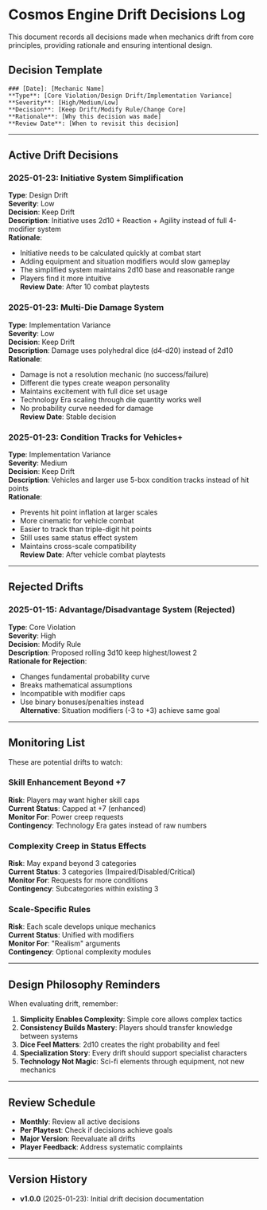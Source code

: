 # Cosmos Engine Drift Decisions Log

This document records all decisions made when mechanics drift from core principles, providing rationale and ensuring intentional design.

## Decision Template
```
### [Date]: [Mechanic Name]
**Type**: [Core Violation/Design Drift/Implementation Variance]
**Severity**: [High/Medium/Low]
**Decision**: [Keep Drift/Modify Rule/Change Core]
**Rationale**: [Why this decision was made]
**Review Date**: [When to revisit this decision]
```

---

## Active Drift Decisions

### 2025-01-23: Initiative System Simplification
**Type**: Design Drift  
**Severity**: Low  
**Decision**: Keep Drift  
**Description**: Initiative uses 2d10 + Reaction + Agility instead of full 4-modifier system  
**Rationale**: 
- Initiative needs to be calculated quickly at combat start
- Adding equipment and situation modifiers would slow gameplay
- The simplified system maintains 2d10 base and reasonable range
- Players find it more intuitive  
**Review Date**: After 10 combat playtests

### 2025-01-23: Multi-Die Damage System
**Type**: Implementation Variance  
**Severity**: Low  
**Decision**: Keep Drift  
**Description**: Damage uses polyhedral dice (d4-d20) instead of 2d10  
**Rationale**:
- Damage is not a resolution mechanic (no success/failure)
- Different die types create weapon personality
- Maintains excitement with full dice set usage
- Technology Era scaling through die quantity works well
- No probability curve needed for damage  
**Review Date**: Stable decision

### 2025-01-23: Condition Tracks for Vehicles+
**Type**: Implementation Variance  
**Severity**: Medium  
**Decision**: Keep Drift  
**Description**: Vehicles and larger use 5-box condition tracks instead of hit points  
**Rationale**:
- Prevents hit point inflation at larger scales
- More cinematic for vehicle combat
- Easier to track than triple-digit hit points
- Still uses same status effect system
- Maintains cross-scale compatibility  
**Review Date**: After vehicle combat playtests

---

## Rejected Drifts

### 2025-01-15: Advantage/Disadvantage System (Rejected)
**Type**: Core Violation  
**Severity**: High  
**Decision**: Modify Rule  
**Description**: Proposed rolling 3d10 keep highest/lowest 2  
**Rationale for Rejection**:
- Changes fundamental probability curve
- Breaks mathematical assumptions
- Incompatible with modifier caps
- Use binary bonuses/penalties instead  
**Alternative**: Situation modifiers (-3 to +3) achieve same goal

---

## Monitoring List

These are potential drifts to watch:

### Skill Enhancement Beyond +7
**Risk**: Players may want higher skill caps  
**Current Status**: Capped at +7 (enhanced)  
**Monitor For**: Power creep requests  
**Contingency**: Technology Era gates instead of raw numbers

### Complexity Creep in Status Effects
**Risk**: May expand beyond 3 categories  
**Current Status**: 3 categories (Impaired/Disabled/Critical)  
**Monitor For**: Requests for more conditions  
**Contingency**: Subcategories within existing 3

### Scale-Specific Rules
**Risk**: Each scale develops unique mechanics  
**Current Status**: Unified with modifiers  
**Monitor For**: "Realism" arguments  
**Contingency**: Optional complexity modules

---

## Design Philosophy Reminders

When evaluating drift, remember:

1. **Simplicity Enables Complexity**: Simple core allows complex tactics
2. **Consistency Builds Mastery**: Players should transfer knowledge between systems
3. **Dice Feel Matters**: 2d10 creates the right probability and feel
4. **Specialization Story**: Every drift should support specialist characters
5. **Technology Not Magic**: Sci-fi elements through equipment, not new mechanics

---

## Review Schedule

- **Monthly**: Review all active decisions
- **Per Playtest**: Check if decisions achieve goals
- **Major Version**: Reevaluate all drifts
- **Player Feedback**: Address systematic complaints

---

## Version History
- **v1.0.0** (2025-01-23): Initial drift decision documentation